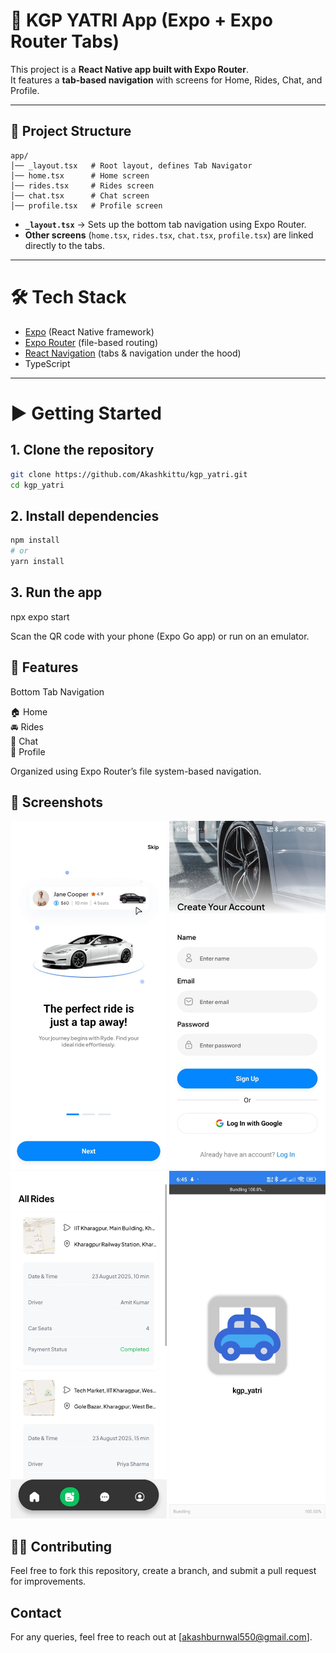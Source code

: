 # 🚖 KGP YATRI App (Expo + Expo Router Tabs)

This project is a **React Native app built with Expo Router**.  
It features a **tab-based navigation** with screens for Home, Rides, Chat, and Profile.  

---

## 📂 Project Structure

```plaintext
app/
│── _layout.tsx   # Root layout, defines Tab Navigator
│── home.tsx      # Home screen
│── rides.tsx     # Rides screen
│── chat.tsx      # Chat screen
│── profile.tsx   # Profile screen
```

- **`_layout.tsx`** → Sets up the bottom tab navigation using Expo Router.  
- **Other screens** (`home.tsx`, `rides.tsx`, `chat.tsx`, `profile.tsx`) are linked directly to the tabs.  

---

# 🛠️ Tech Stack

- [Expo](https://expo.dev/) (React Native framework)  
- [Expo Router](https://expo.github.io/router) (file-based routing)  
- [React Navigation](https://reactnavigation.org/) (tabs & navigation under the hood)  
- TypeScript  

---

# ▶️ Getting Started

## 1. Clone the repository
```bash
git clone https://github.com/Akashkittu/kgp_yatri.git
cd kgp_yatri
```
## 2. Install dependencies
```bash
npm install
# or
yarn install
```

## 3. Run the app
npx expo start

Scan the QR code with your phone (Expo Go app) or run on an emulator.

## 📱 Features
Bottom Tab Navigation

🏠 Home  
🚘 Rides  
💬 Chat  
👤 Profile  

Organized using Expo Router’s file system-based navigation.


## 📸 Screenshots
<p align="center"><img src="https://github.com/Akashkittu/kgp_yatri/blob/main/image_2.jpg?raw=true" width="250"/> <img src="https://github.com/Akashkittu/kgp_yatri/blob/main/_image3.jpg?raw=true" width="250"/> <img src="https://github.com/Akashkittu/kgp_yatri/blob/main/image4.jpg?raw=true" width="250"/> <img src="https://github.com/Akashkittu/kgp_yatri/blob/main/image_1.jpg?raw=true" width="250"/> </p>


## 👨‍💻 Contributing

Feel free to fork this repository, create a branch, and submit a pull request for improvements.


## Contact

For any queries, feel free to reach out at [akashburnwal550@gmail.com].

